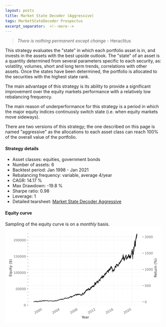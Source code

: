 ```yaml
---
layout: posts
title: Market State Decoder (Aggressive)
tags: MarketStateDecoder Prospectus
excerpt_separator:  <!--more-->
---
```


> _There is nothing permanent except change_ - Heraclitus

This strategy evaluates the "state" in which each portfolio asset is in, and invests in the assets with the best upside outlook.
The "state" of an asset is a quantity determined from several parameters specific to each security, as: volatility, volumes, short and long term trends, correlations with other assets. Once the states have been determined, the portfolio is allocated to the securities with the highest state rank.

The main advantage of this strategy is its ability to provide a significant improvement over the equity markets performance with a relatively low rebalancing frequency.

The main reason of underperformance for this strategy is a period in which the major equity indices continuosly switch state (i.e. when equity markets move sideways).

There are two versions of this strategy; the one described on this page is named "aggressive" as the allocations to each asset class can reach 100% of the overall value of the portfolio.

#### Strategy details
* Asset classes: equities, government bonds
* Number of assets: 6
* Backtest period: Jan 1998 - Jan 2021
* Rebalancing frequency: variable, average 4/year
* CAGR: 14.17 %
* Max Drawdown: -19.8 %
* Sharpe ratio: 0.98
* Leverage: 1
* Detailed tearsheet: [Market State Decoder Aggressive](/tearsheets/market_state_decoder_aggressive.html)

#### Equity curve
Sampling of the equity curve is on a _monthly_ basis. 
![Market State Decoder](/images/market_state_decoder_aggressive.svg)
